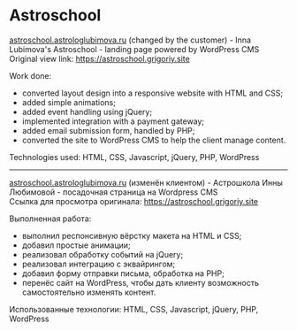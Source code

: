 # Astroschool

[astroschool.astrologlubimova.ru](https://astroschool.astrologlubimova.ru) (changed by the customer) - Inna Lubimova's Astroschool - landing page powered by WordPress CMS  
Original view link: https://astroschool.grigoriy.site

Work done:

- converted layout design into a responsive website with HTML and CSS;
- added simple animations;
- added event handling using jQuery;
- implemented integration with a payment gateway;
- added email submission form, handled by PHP;
- converted the site to WordPress CMS to help the client manage content.

Technologies used: HTML, CSS, Javascript, jQuery, PHP, WordPress

---

[astroschool.astrologlubimova.ru](https://astroschool.astrologlubimova.ru) (изменён клиентом) - Астрошкола Инны Любимовой - посадочная страница на Wordpress CMS  
Ссылка для просмотра оригинала: https://astroschool.grigoriy.site

Выполненная работа:

- выполнил респонсивную вёрстку макета на HTML и CSS;
- добавил простые анимации;
- реализовал обработку событий на jQuery;
- реализовал интеграцию с эквайрингом;
- добавил форму отправки письма, обработка на PHP;
- перенёс сайт на WordPress, чтобы дать клиенту возможность самостоятельно изменять контент.

Использованные технологии: HTML, CSS, Javascript, jQuery, PHP, WordPress
